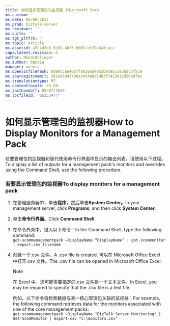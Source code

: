 ```yaml
---
title: 如何显示管理包的监视器 |Microsoft Docs
ms.custom: ''
ms.date: 06/08/2017
ms.prod: biztalk-server
ms.reviewer: ''
ms.suite: ''
ms.tgt_pltfrm: ''
ms.topic: article
ms.assetid: a7c4d2b3-9c01-40f5-b983-bf29a3a5cacc
caps.latest.revision: 6
author: MandiOhlinger
ms.author: mandia
manager: anneta
ms.openlocfilehash: 0d98cca640b7fa818ad49d3b9c95c3e3bdcbf5c9
ms.sourcegitcommit: 381e83d43796a345488d54b3f7413e11d56ad7be
ms.translationtype: MT
ms.contentlocale: zh-CN
ms.lasthandoff: 05/07/2019
ms.locfileid: "65253477"
---
```

# <a name="how-to-display-monitors-for-a-management-pack"></a><span data-ttu-id="a2a8c-102">如何显示管理包的监视器</span><span class="sxs-lookup"><span data-stu-id="a2a8c-102">How to Display Monitors for a Management Pack</span></span>
<span data-ttu-id="a2a8c-103">若要管理包的监视器和替代使用命令行界面中显示的输出列表，请使用以下过程。</span><span class="sxs-lookup"><span data-stu-id="a2a8c-103">To display a list of outputs for a management pack's monitors and overrides using the Command Shell, use the following procedure.</span></span>  
  
### <a name="to-display-monitors-for-a-management-pack"></a><span data-ttu-id="a2a8c-104">若要显示管理包的监视器</span><span class="sxs-lookup"><span data-stu-id="a2a8c-104">To display monitors for a management pack</span></span>  
  
1. <span data-ttu-id="a2a8c-105">在管理服务器中，单击**程序**，然后单击**System Center。**</span><span class="sxs-lookup"><span data-stu-id="a2a8c-105">In your management server, click **Programs**, and then click **System Center.**</span></span>  
  
2. <span data-ttu-id="a2a8c-106">单击**命令行界面**。</span><span class="sxs-lookup"><span data-stu-id="a2a8c-106">Click **Command Shell**.</span></span>  
  
3. <span data-ttu-id="a2a8c-107">在命令外壳中，键入以下命令：</span><span class="sxs-lookup"><span data-stu-id="a2a8c-107">In the Command Shell, type the following command:</span></span>   
   `get-scommanagementpack –DisplayName “DisplayName” | get-scommonitor | export.csv filename`  
  
4. <span data-ttu-id="a2a8c-108">创建一个.csv 文件。</span><span class="sxs-lookup"><span data-stu-id="a2a8c-108">A .csv file is created.</span></span> <span data-ttu-id="a2a8c-109">可以在 Microsoft Office Excel 中打开.csv 文件。</span><span class="sxs-lookup"><span data-stu-id="a2a8c-109">The .csv file can be opened in Microsoft Office Excel.</span></span>  
  
   > [!NOTE]  
   >  <span data-ttu-id="a2a8c-110">在 Excel 中，您可能需要指定的.csv 文件是一个文本文件。</span><span class="sxs-lookup"><span data-stu-id="a2a8c-110">In Excel, you may be required to specify that the .csv file is a text file.</span></span>  
  
   <span data-ttu-id="a2a8c-111">例如，以下命令将检索数据与某一核心管理包关联的监视器：</span><span class="sxs-lookup"><span data-stu-id="a2a8c-111">For example, the following command retrieves data for the monitors associated with one of the core management packs:</span></span>   
   `get-scommanagementpack -DisplayName "BizTalk Server Monitoring" | Get-ScomMonitor | export-csv "c:\monitors.csv"`
